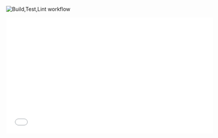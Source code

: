
![Build,Test,Lint workflow](https://github.com/Eldeeqq/masters-thesis/actions/workflows/python-app.yml/badge.svg)



<iframe src="results/visualization.html" width="560" height="315" frameborder="0" allowfullscreen></iframe>